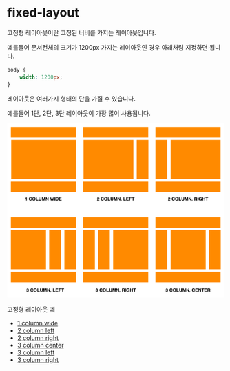 # fixed-layout

고정형 레이아웃이란 고정된 너비를 가지는 레이아웃입니다.

예를들어 문서전체의 크기가 1200px 가지는 레이아웃인 경우 아래처럼 지정하면 됩니다.

```css
body {
    width: 1200px;
}
```


레이아웃은 여러가지 형태의 단을 가질 수 있습니다.

예를들어 1단, 2단, 3단 레이아웃이 가장 많이 사용됩니다.

![layout](images/layouts.png)


고정형 레이아웃 예

- [1 column wide](ex/fixed-1col-wide.html)
- [2 column left](ex/fixed-2col-left.html)
- [2 column right](ex/fixed-2col-right.html)
- [3 column center](ex/fixed-3col-center.html)
- [3 column left](ex/fixed-3col-left.html)
- [3 column right](ex/fixed-3col-right.html)

<br><br>